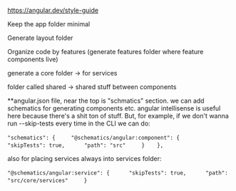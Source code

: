 https://angular.dev/style-guide

Keep the app folder minimal

Generate layout folder

Organize code by features (generate features folder where feature components live)

generate a core folder -> for services

folder called shared -> shared stuff between components

**angular.json file, near the top is "schmatics" section. we can add schematics for generating components etc. angular intellisense is useful here because there's a shit ton of stuff. But, for example, if we don't wanna run --skip-tests every time in the CLI we can do:

`"schematics": {`
        `"@schematics/angular:component": {`
          `"skipTests": true,`
          `"path": "src"`
        `}`
      `},`

also for placing services always into services folder:

`"@schematics/angular:service": {`
          `"skipTests": true,`
          `"path": "src/core/services"`
        `}`

